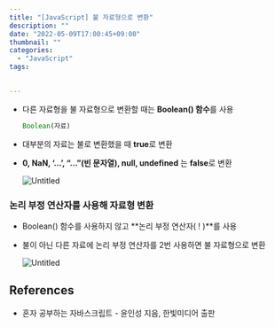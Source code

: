 ```yaml
---
title: "[JavaScript] 불 자료형으로 변환"
description: ""
date: "2022-05-09T17:00:45+09:00"
thumbnail: ""
categories:
  - "JavaScript"
tags:
 

---
```

<!--more-->

- 다른 자료형을 불 자료형으로 변환할 때는 **Boolean() 함수**를 사용
    
    ```jsx
    Boolean(자료)
    ```
    
- 대부분의 자료는 불로 변환했을 때 **true**로 변환
- **0, NaN, ‘…’, “…”(빈 문자열), null, undefined** 는 **false**로 변환
    
    ![Untitled](/images/lang_javascript/JavaScript_불_자료형으로_변환/Untitled.png)
    

### 논리 부정 연산자를 사용해 자료형 변환

- Boolean() 함수를 사용하지 않고 **논리 부정 연산자( ! )**를 사용
- 불이 아닌 다른 자료에 논리 부정 연산자를 2번 사용하면 불 자료형으로 변환
    
    ![Untitled](/images/lang_javascript/JavaScript_불_자료형으로_변환/Untitled%201.png)
    

## References

- 혼자 공부하는 자바스크립트 - 윤인성 지음, 한빛미디어 출판